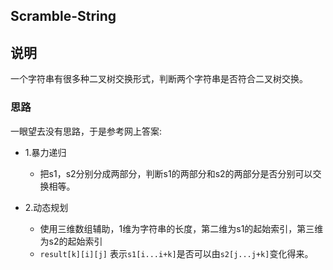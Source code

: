 ## Scramble-String

## 说明
一个字符串有很多种二叉树交换形式，判断两个字符串是否符合二叉树交换。

### 思路
一眼望去没有思路，于是参考网上答案:

* 1.暴力递归
	* 把s1，s2分别分成两部分，判断s1的两部分和s2的两部分是否分别可以交换相等。

* 2.动态规划
	* 使用三维数组辅助，1维为字符串的长度，第二维为s1的起始索引，第三维为s2的起始索引
	* `result[k][i][j]` 表示`s1[i...i+k]`是否可以由`s2[j...j+k]`变化得来。